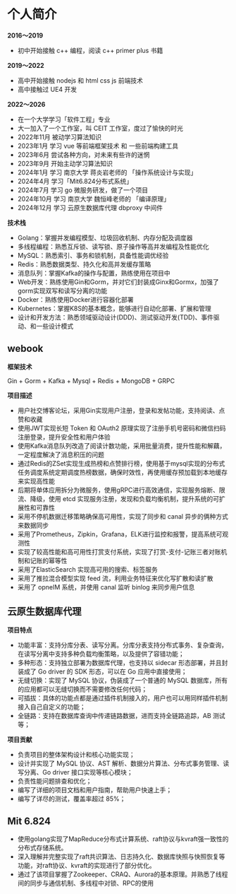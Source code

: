 # 个人简介

**2016～2019**

- 初中开始接触 c++ 编程，阅读 c++ primer plus 书籍

**2019～2022**

- 高中开始接触 nodejs 和 html css js 前端技术
- 高中接触过 UE4 开发

**2022～2026**

- 在一个大学学习「软件工程」专业
- 大一加入了一个工作室，叫 CEIT 工作室，度过了愉快的时光
- 2022年11月 被动学习算法知识
- 2023年1月 学习 vue 等前端框架技术 和 一些前端构建工具
- 2023年6月 尝试各种方向，对未来有些许的迷惘
- 2023年9月 开始主动学习算法知识
- 2024年1月 学习 南京大学 蒋炎岩老师的 「操作系统设计与实现」
- 2024年4月 学习「Mit6.824分布式系统」
- 2024年7月 学习 go 微服务研发，做了一个项目
- 2024年10月 学习 南京大学 魏恒峰老师的 「编译原理」
- 2024年12月 学习 云原生数据库代理 dbproxy 中间件





**技术栈**

- Golang：掌握并发编程模型、垃圾回收机制、内存分配及调度器
- 多线程编程：熟悉互斥锁、读写锁、原子操作等高并发编程及性能优化
- MySQL：熟悉索引、事务和锁机制，具备性能调优经验
- Redis：熟悉数据类型、持久化和高并发缓存策略
- 消息队列：掌握Kafka的操作与配置，熟练使用在项目中
- Web开发：熟练使用Gin和Gorm，并对它们封装成Ginx和Gormx，加强了gorm实现双写和读写分离的功能
- Docker：熟练使用Docker进行容器化部署
- Kubernetes：掌握K8S的基本概念，能够进行自动化部署、扩展和管理
- 设计和开发方法：熟悉领域驱动设计(DDD)、测试驱动开发(TDD)、事件驱动、和一些设计模式



## webook

**框架技术**

Gin + Gorm + Kafka + Mysql + Redis + MongoDB + GRPC

**项目描述**

- 用户社交博客论坛，采用Gin实现用户注册，登录和发帖功能，支持阅读、点赞和收藏
- 使用JWT实现长短 Token 和 OAuth2 原理实现了注册手机号密码和微信扫码注册登录，提升安全性和用户体验
- 使用Kafka消息队列改造了阅读计数功能，采用批量消费，提升性能和解藕，一定程度解决了消息积压的问题
- 通过Redis的ZSet实现生成热榜和点赞排行榜，使用基于mysql实现的分布式任务调度系统定期调度热榜数据，确保时效性，再使用缓存预加载到本地缓存来实现高性能
- 后期将单体应用拆分为微服务，使用gRPC进行高效通信，实现服务熔断、限流、降级，使用 etcd 实现服务注册，发现和负载均衡机制，提升系统的可扩展性和可靠性
- 采用不停机数据迁移策略确保高可用性，实现了同步和 canal  异步的俩种方式来数据同步
- 采用了Prometheus，Zipkin，Grafana，ELK进行监控和报警，提高系统可观测性
- 实现了较高性能和高可用性打赏支付系统，实现了打赏-支付-记账三者对账机制和记账的幂等性
- 采用了ElasticSearch 实现高可用的搜索、标签服务
- 采用了推拉混合模型实现 feed 流，利用业务特征来优化写扩散和读扩散
- 采用了 opneIM 系统，并使用 canal 监听 binlog 来同步用户信息



## 云原生数据库代理

**项目特点**

- 功能丰富：支持分库分表、读写分离。分库分表支持分布式事务、复杂查询，在读写分离中支持多种负载均衡策略，以及提供了容错功能；
- 多种形态：支持独立部署为数据库代理，也支持以 sidecar 形态部署，并且封装成了 Go driver 的 SDK 形态，可以在 Go 应用中直接使用；
- 无缝切换：实现了 MySQL 协议，伪装成了一个普通的 MySQL 数据库，所有的应用都可以无缝切换而不需要修改任何代码；
- 可插拔：具体的功能点都是通过插件机制接入的，用户也可以用同样插件机制接入自己自定义的功能；
- 全链路：支持在数据库查询中传递链路数据，进而支持全链路追踪，AB 测试等；

**项目贡献**

- 负责项目的整体架构设计和核心功能实现；
- 设计并实现了 MySQL 协议、AST 解析、数据分片算法、分布式事务管理、读写分离、Go driver 接口实现等核心模块；
- 负责性能问题排查和优化；
- 编写了详细的项目文档和用户指南，帮助用户快速上手；
- 编写了详尽的测试，覆盖率超过 85%；



## Mit 6.824

- 使用golang实现了MapReduce分布式计算系统、raft协议与kvraft强一致性的分布式存储系统。
- 深入理解并完整实现了raft共识算法、日志持久化、数据库快照与快照恢复等功能，对raft协议、kvraft的实现进行了部分优化。
- 通过了该项目掌握了Zookeeper、CRAQ、Aurora的基本原理。并熟悉了线程间的同步与通信机制、多线程中对锁、RPC的使用



